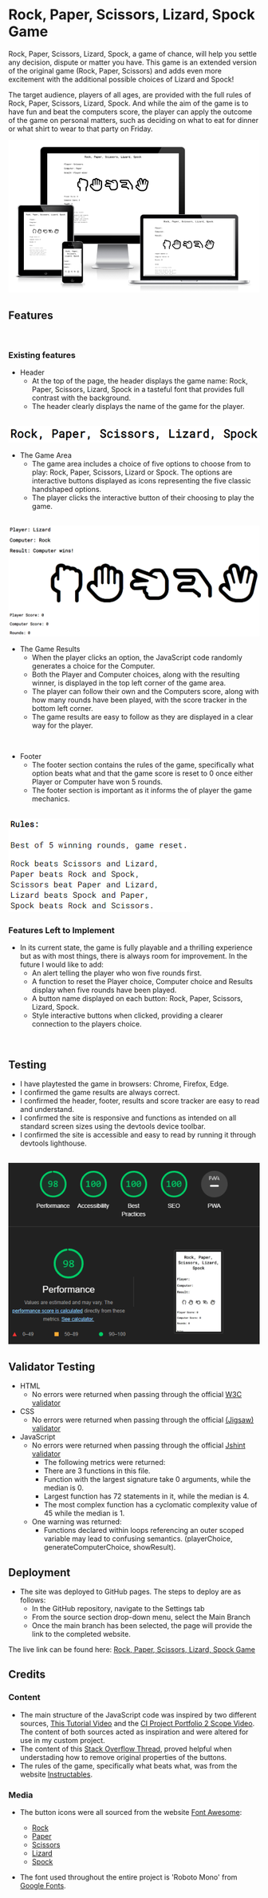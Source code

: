 # Rock, Paper, Scissors, Lizard, Spock Game

Rock, Paper, Scissors, Lizard, Spock, a game of chance, will help you settle any decision, dispute or matter you have. This game is an extended version of the original game (Rock, Paper, Scissors) and adds even more excitement with the additional possible choices of Lizard and Spock! 

The target audience, players of all ages, are provided with the full rules of Rock, Paper, Scissors, Lizard, Spock. And while the aim of the game is to have fun and beat the computers score, the player can apply the outcome of the game on personal matters, such as deciding on what to eat for dinner or what shirt to wear to that party on Friday. 

<img src="assets/images/amiresponsive_white.png" alt="Image showing the sites multi-platform responsive design">

<br>

## Features

<br>

### Existing features 

- Header
    - At the top of the page, the header displays the game name: Rock, Paper, Scissors, Lizard, Spock in a tasteful font that provides full contrast with the background. 
    - The header clearly displays the name of the game for the player. 

<br>

<img src="assets/images/game_header.png" alt="Game name">

<br>

- The Game Area 
    - The game area includes a choice of five options to choose from to play: Rock, Paper, Scissors, Lizard or Spock. The options are interactive buttons displayed as icons representing the five classic handshaped options. 
    - The player clicks the interactive button of their choosing to play the game. 

<br>

<img src="assets/images/game_area.png" alt="Playable options and game results">

<br>

- The Game Results
    - When the player clicks an option, the JavaScript code randomly generates a choice for the Computer. 
    - Both the Player and Computer choices, along with the resulting winner, is displayed in the top left corner of the game area. 
    - The player can follow their own and the Computers score, along with how many rounds have been played, with the score tracker in the bottom left corner. 
    - The game results are easy to follow as they are displayed in a clear way for the player. 

<br>

- Footer
    - The footer section contains the rules of the game, specifically what option beats what and that the game score is reset to 0 once either Player or Computer have won 5 rounds. 
    - The footer section is important as it informs the of player the game mechanics. 

<br>

<img src="assets/images/game_rules.png" alt="Game rules">

<br>

### Features Left to Implement

- In its current state, the game is fully playable and a thrilling experience but as with most things, there is always room for improvement. In the future I would like to add: 
    - An alert telling the player who won five rounds first. 
    - A function to reset the Player choice, Computer choice and Results display when five rounds have been played. 
    - A button name displayed on each button: Rock, Paper, Scissors, Lizard, Spock. 
    - Style interactive buttons when clicked, providing a clearer connection to the players choice.

<br>

## Testing

- I have playtested the game in browsers: Chrome, Firefox, Edge. 
- I confirmed the game results are always correct. 
- I confirmed the header, footer, results and score tracker are easy to read and understand. 
- I confirmed the site is responsive and functions as intended on all standard screen sizes using the devtools device toolbar. 
- I confirmed the site is accessible and easy to read by running it through devtools lighthouse. 

<br>

<img src="assets/images/lighthouse_m.png" alt="Lighthouse score">

<br>

## Validator Testing

- HTML
    - No errors were returned when passing through the official [W3C validator](https://validator.w3.org/)
- CSS 
    - No errors were returned when passing through the official [(Jigsaw) validator](https://jigsaw.w3.org/css-validator/)
- JavaScript 
    - No errors were returned when passing through the official [Jshint validator](https://jshint.com/)
        - The following metrics were returned: 
        - There are 3 functions in this file.
        - Function with the largest signature take 0 arguments, while the median is 0.
        - Largest function has 72 statements in it, while the median is 4. 
        - The most complex function has a cyclomatic complexity value of 45 while the median is 1.
    - One warning was returned:
        - Functions declared within loops referencing an outer scoped variable may lead to confusing semantics. (playerChoice, generateComputerChoice, showResult). 


## Deployment 
- The site was deployed to GitHub pages. The steps to deploy are as follows:
    - In the GitHub repository, navigate to the Settings tab
    - From the source section drop-down menu, select the Main Branch
    - Once the main branch has been selected, the page will provide the link to the completed website. 

The live link can be found here: [Rock, Paper, Scissors, Lizard, Spock Game](https://csilfverskiold.github.io/rpsls/)


## Credits 

### Content 
- The main structure of the JavaScript code was inspired by two different sources, [This Tutorial Video](http://bit.ly/3ii2aNq) and the [CI Project Portfolio 2 Scope Video](http://bit.ly/3u0qKow). The content of both sources acted as inspiration and were altered for use in my custom project.
- The content of this [Stack Overflow Thread](http://bit.ly/3GOl9Jp), proved helpful when understading how to remove original properties of the buttons. 
- The rules of the game, specifically what beats what, was from the website [Instructables](http://bit.ly/3XyWoaf). 

### Media
- The button icons were all sourced from the website [Font Awesome](https://fontawesome.com/):
    - [Rock](http://bit.ly/3U4uSyx)
    - [Paper](http://bit.ly/3F4caCI)
    - [Scissors](http://bit.ly/3VboMO8)
    - [Lizard](http://bit.ly/3VslOED)
    - [Spock](http://bit.ly/3i9c3g5)

- The font used throughout the entire project is 'Roboto Mono' from [Google Fonts](http://bit.ly/3UfeCL0). 